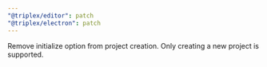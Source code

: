 ```yaml
---
"@triplex/editor": patch
"@triplex/electron": patch
---
```


Remove initialize option from project creation. Only creating a new project is supported.
